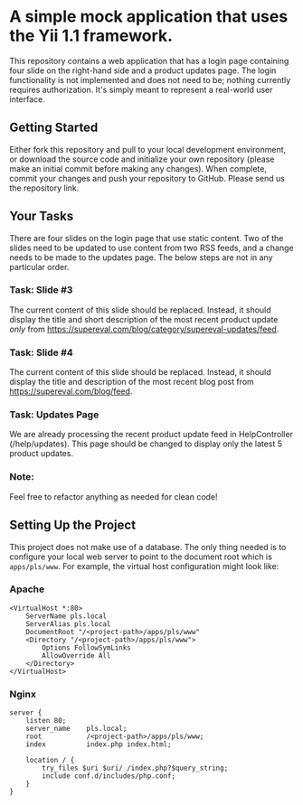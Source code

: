 # A simple mock application that uses the Yii 1.1 framework.

This repository contains a web application that has a login page containing four slide on the right-hand side and a product updates page.
The login functionality is not implemented and does not need to be; nothing currently requires authorization. It's simply meant to represent a real-world user interface.
 
## Getting Started

Either fork this repository and pull to your local development environment, or download the source code and initialize your own repository (please make an initial commit before making any changes). When complete, commit your changes and push your repository to GitHub.
Please send us the repository link.

## Your Tasks
There are four slides on the login page that use static content. 
Two of the slides need to be updated to use content from two RSS feeds, and a change needs to be made to the updates page.
The below steps are not in any particular order.

### Task: Slide #3 
The current content of this slide should be replaced. 
Instead, it should display the title and short description of the 
most recent product update *only* from https://supereval.com/blog/category/supereval-updates/feed.

### Task: Slide #4
The current content of this slide should be replaced. 
Instead, it should display the title and description of the most recent blog post 
from https://supereval.com/blog/feed.

### Task: Updates Page
We are already processing the recent product update feed in HelpController (/help/updates).
This page should be changed to display only the latest 5 product updates.

### Note:
Feel free to refactor anything as needed for clean code!

## Setting Up the Project

This project does not make use of a database. 
The only thing needed is to configure your local web server to point to the document root which is `apps/pls/www`.
For example, the virtual host configuration might look like:

### Apache
```apacheconf
<VirtualHost *:80>
    ServerName pls.local
    ServerAlias pls.local
    DocumentRoot "/<project-path>/apps/pls/www"
    <Directory "/<project-path>/apps/pls/www">
        Options FollowSymLinks
        AllowOverride All
    </Directory>
</VirtualHost>
```

### Nginx

```nginxconf
server {
    listen 80;
    server_name    pls.local;
    root           /<project-path>/apps/pls/www;
    index          index.php index.html;

    location / {
        try_files $uri $uri/ /index.php?$query_string;
        include conf.d/includes/php.conf;
    }
}
```